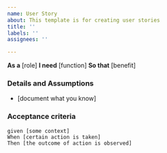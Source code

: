 ```yaml
---
name: User Story
about: This template is for creating user stories
title: ''
labels: ''
assignees: ''

---
```


**As a** [role]
**I need** [function]
**So that** [benefit]

### Details and Assumptions
* [document what you know]

### Acceptance criteria

``` gherkin
given [some context]
When [certain action is taken]
Then [the outcome of action is observed]
```
